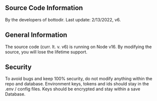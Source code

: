 ## Source Code Information
By the developers of bottodir.
Last update: 2/13/2022, v6.

## General Information
The source code (curr. lt. v. v6) is running on Node v16.
By modifying the source, you will lose the lifetime support.

## Security
To avoid bugs and keep 100% security, do not modify anything within the repo and database.
Environment keys, tokens and ids should stay in the .env / config files.
Keys should be encrypted and stay within a save Database.
